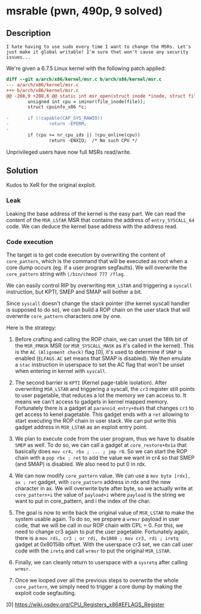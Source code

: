# msrable (pwn, 490p, 9 solved)

## Description

```
I hate having to use sudo every time I want to change the MSRs. Let's just make it global writable! I'm sure that won't cause any security issues...
```

We're given a 6.7.5 Linux kernel with the following patch applied:

```diff
diff --git a/arch/x86/kernel/msr.c b/arch/x86/kernel/msr.c
--- a/arch/x86/kernel/msr.c
+++ b/arch/x86/kernel/msr.c
@@ -208,9 +208,6 @@ static int msr_open(struct inode *inode, struct file *file)
        unsigned int cpu = iminor(file_inode(file));
        struct cpuinfo_x86 *c;
 
-       if (!capable(CAP_SYS_RAWIO))
-               return -EPERM;
-
        if (cpu >= nr_cpu_ids || !cpu_online(cpu))
                return -ENXIO;  /* No such CPU */
```

Unprivileged users have now full MSRs read/write.

## Solution

Kudos to XeR for the original exploit.

### Leak

Leaking the base address of the kernel is the easy part. We can read the content of the `MSR_LSTAR` MSR that contains the address of `entry_SYSCALL_64` code.
We can deduce the kernel base address with the address read.

### Code execution

The target is to get code execution by overwriting the content of `core_pattern`, which is the command that will be executed as root when a core dump occurs (eg. if a user program segfaults). We will overwrite the `core_pattern` string with `|/bin/chmod 777 /flag`.

We can easily control RIP by overwriting `MSR_LSTAR` and triggering a `syscall` instruction, but KPTI, SMEP and SMAP will bother a bit.

Since `syscall` doesn't change the stack pointer (the kernel syscall handler is supposed to do so), we can build a ROP chain on the user stack that will overwrite `core_pattern` characters one by one.

Here is the strategy:

1. Before crafting and calling the ROP chain, we can unset the 18th bit of the `MSR_FMASK` MSR (or `MSR_SYSCALL_MASK` as it's called in the kernel). This is the `AC (Alignment check)` flag [0], it's used to determine if `SMAP` is enabled (`ELFAGS.AC` set means that SMAP is disabled). We then emulate a `stac` instruction in userspace to set the AC flag that won't be unset when entering in kernel with `syscall`.

2. The second barrier is `KPTI` (Kernel page-table isolation). After overwriting `MSR_LSTAR` and triggering a syscall, the `cr3` register still points to user pagetable, that reduces a lot the memory we can access to. It means we can't access to gadgets in kernel mapped memory. Fortunately there is a gadget at `paranoid_entry+0x45` that changes `cr3` to get access to kenel pagetable. This gadget ends with a `ret` allowing to start executing the ROP chain in user stack. We can put write this gadget address in `MSR_LSTAR` as an exploit entry point.

3. We plan to execute code from the user program, thus we have to disable `SMEP` as well. To do so, we can call a gadget at `core_restore+0x1a` that basically does `mov cr4, rbx ; ... ; jmp r8`. So we can start the ROP chain with a `pop rbx ; ret` to add the value we want in cr4 so that SMEP (and SMAP) is disabled. We also need to put 0 in rdx.

4. We can now modify `core_pattern` value. We can use a `mov byte [rdx], ax ; ret` gadget, with `core_pattern` address in rdx and the new character in ax. We will overwrite byte after byte, so we actually write at `core_pattern+i` the value of `payload+i` where `payload` is the string we want to put in core_pattern, and i the index of the char.

5. The goal is now to write back the original value of `MSR_LSTAR` to make the system usable again. To do so, we prepare a `wrmsr` payload in user code, that we will be call in our ROP chain with CPL = 0. For this, we need to change cr3 again to put the user pagetable. Fortunately again, there is a `mov rdi, cr3 ; or rdi, 0x1000 ; mov cr3, rdi ; iretq` gadget at 0x80158b offset.
With the userspace cr3 set, we can call user code with the `iretq` and call `wrmsr` to put the original `MSR_LSTAR`.

6. Finally, we can cleanly return to userspace with a `sysretq` after calling `wrmsr`.

7. Once we looped over all the previous steps to overwrite the whole `core_pattern`, we simply need to trigger a core dump by making the exploit code segfaulting.


[0] https://wiki.osdev.org/CPU_Registers_x86#EFLAGS_Register